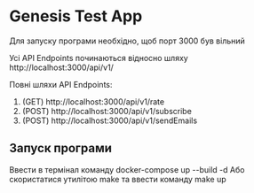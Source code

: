 # Genesis Test App

Для запуску програми необхідно, щоб порт 3000 був вільний

Усі API Endpoints починаються вiдносно шляху http://localhost:3000/api/v1/

Повні шляхи API Endpoints:

1. (GET) http://localhost:3000/api/v1/rate
2. (POST) http://localhost:3000/api/v1/subscribe
3. (POST) http://localhost:3000/api/v1/sendEmails

## Запуск програми

Ввести в термiнал команду docker-compose up --build -d
Або скористатися утилiтою make та ввести команду make up

